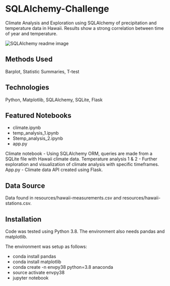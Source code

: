 # SQLAlchemy-Challenge
Climate Analysis and Exploration using SQLAlchemy of precipitation and temperature data in Hawaii. Results show a strong correlation between time of year and temperature. 

![SQLAlchemy readme image](https://user-images.githubusercontent.com/93561950/167983797-7e344aac-2890-44c1-9870-a737d146599b.png)

## Methods Used
Barplot, Statistic Summaries, T-test

## Technologies
Python, Matplotlib, SQLAlchemy, SQLite, Flask

## Featured Notebooks
  <!-- Unordered List (bullet pointed) -->
  <ul>
    <li>climate.ipynb</li>
    <li>temp_analysis_1.ipynb</li>
    <li>Stemp_analysis_2.ipynb</li>
    <li>app.py</li>
  </ul>

Climate notebook - Using SQLAlchemy ORM, queries are made from a SQLite file with Hawaii climate data.
Temperature analysis 1 & 2 - Further exploration and visualization of climate analysis with specific timeframes. 
App.py - Climate data API created using Flask.

## Data Source
Data found in resources/hawaii-measurements.csv and resources/hawaii-stations.csv.

## Installation
Code was tested using Python 3.8.  The environment also needs pandas and matplotlib. 

The environment was setup as follows:
  <!-- Unordered List (bullet pointed) -->
  <ul>
    <li>conda install pandas</li>
    <li>conda install matplotlib</li>
    <li>conda create -n envpy38 python=3.8 anaconda</li>
    <li>source activate envpy38</li>
    <li>jupyter notebook</li>
  <br>


